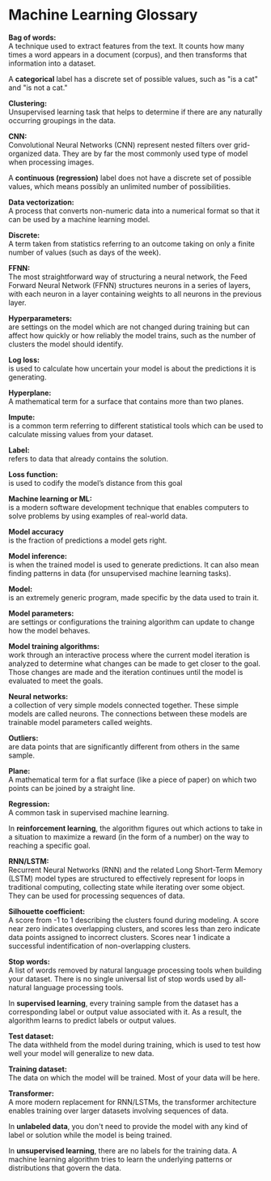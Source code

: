 # Machine Learning Glossary

**Bag of words:**<br>
 A technique used to extract features from the text. It counts how many times a word appears in a document (corpus), and then transforms that information into a dataset.

A **categorical** label has a discrete set of possible values, such as "is a cat" and "is not a cat."

**Clustering:** <br>
Unsupervised learning task that helps to determine if there are any naturally occurring groupings in the data.

**CNN:**<br>
Convolutional Neural Networks (CNN) represent nested filters over grid-organized data. They are by far the most commonly used type of model when processing images.

A **continuous (regression)** label does not have a discrete set of possible values, which means possibly an unlimited number of possibilities.

**Data vectorization:**<br> 
A process that converts non-numeric data into a numerical format so that it can be used by a machine learning model.

**Discrete:**<br>
A term taken from statistics referring to an outcome taking on only a finite number of values (such as days of the week).

**FFNN:**<br>
The most straightforward way of structuring a neural network, the Feed Forward Neural Network (FFNN) structures neurons in a series of layers, with each neuron in a layer containing weights to all neurons in the previous layer.

**Hyperparameters:**<br>
are settings on the model which are not changed during training but can affect how quickly or how reliably the model trains, such as the number of clusters the model should identify.

**Log loss:**<br>
is used to calculate how uncertain your model is about the predictions it is generating.

**Hyperplane:**<br>
A mathematical term for a surface that contains more than two planes.

**Impute:**<br>
is a common term referring to different statistical tools which can be used to calculate missing values from your dataset.

**Label:**<br>
refers to data that already contains the solution.

**Loss function:**<br>
is used to codify the model’s distance from this goal

**Machine learning or ML:**<br>
is a modern software development technique that enables computers to solve problems by using examples of real-world data.

**Model accuracy**<br>
is the fraction of predictions a model gets right.

**Model inference:**<br>
is when the trained model is used to generate predictions. It can also mean finding patterns in data (for unsupervised machine learning tasks).

**Model:**<br>
is an extremely generic program, made specific by the data used to train it.

**Model parameters:**<br>
are settings or configurations the training algorithm can update to change how the model behaves.

**Model training algorithms:**<br>
work through an interactive process where the current model iteration is analyzed to determine what changes can be made to get closer to the goal. Those changes are made and the iteration continues until the model is evaluated to meet the goals.

**Neural networks:** <br>
a collection of very simple models connected together. These simple models are called neurons. The connections between these models are trainable model parameters called weights.

**Outliers:**<br>
are data points that are significantly different from others in the same sample.

**Plane:**<br>
A mathematical term for a flat surface (like a piece of paper) on which two points can be joined by a straight line.

**Regression:**<br>
A common task in supervised machine learning.

In **reinforcement learning**, the algorithm figures out which actions to take in a situation to maximize a reward (in the form of a number) on the way to reaching a specific goal.

**RNN/LSTM:**<br>
Recurrent Neural Networks (RNN) and the related Long Short-Term Memory (LSTM) model types are structured to effectively represent for loops in traditional computing, collecting state while iterating over some object. They can be used for processing sequences of data.

**Silhouette coefficient:**<br>
A score from -1 to 1 describing the clusters found during modeling. A score near zero indicates overlapping clusters, and scores less than zero indicate data points assigned to incorrect clusters. Scores near 1 indicate a successful indentification of non-overlapping clusters.

**Stop words:**<br>
A list of words removed by natural language processing tools when building your dataset. There is no single universal list of stop words used by all-natural language processing tools.

In **supervised learning**, every training sample from the dataset has a corresponding label or output value associated with it. As a result, the algorithm learns to predict labels or output values.

**Test dataset:**<br>
The data withheld from the model during training, which is used to test how well your model will generalize to new data.

**Training dataset:**<br>
The data on which the model will be trained. Most of your data will be here.

**Transformer:**<br>
A more modern replacement for RNN/LSTMs, the transformer architecture enables training over larger datasets involving sequences of data.

In **unlabeled data**, you don't need to provide the model with any kind of label or solution while the model is being trained.

In **unsupervised learning**, there are no labels for the training data. A machine learning algorithm tries to learn the underlying patterns or distributions that govern the data.